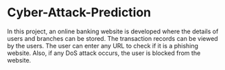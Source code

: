 # Cyber-Attack-Prediction
 In this project, an online banking website is developed where the details of users and branches can be stored. The transaction records can be viewed by the users. The user can enter any URL to check if it is a phishing website. Also, if any DoS attack occurs, the user is blocked from the website. 
